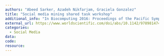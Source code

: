 ```yaml
---
authors: "Abeed Sarker, Azadeh Nikfarjam, Graciela Gonzalez"
title: "Social media mining shared task workshop"
additional_info: "In Biocomputing 2016: Proceedings of the Pacific Symposium, pp. 581-592. 2016."
external_url: https://www.worldscientific.com/doi/abs/10.1142/9789814749411_0054
categories:
  - Social Media 
data:
code:
resource:
---
```


